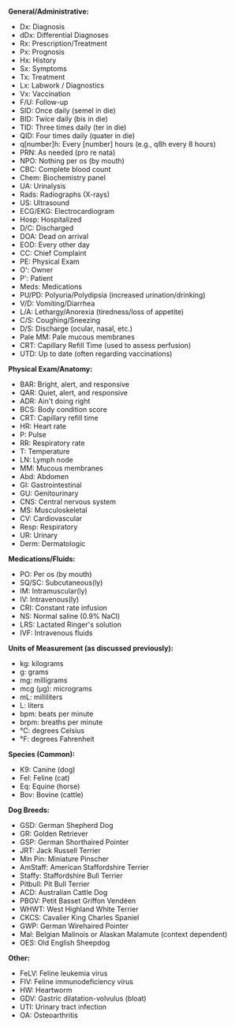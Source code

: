 **General/Administrative:**

- Dx: Diagnosis
- dDx: Differential Diagnoses
- Rx: Prescription/Treatment
- Px: Prognosis
- Hx: History
- Sx: Symptoms
- Tx: Treatment
- Lx: Labwork / Diagnostics
- Vx: Vaccination
- F/U: Follow-up
- SID: Once daily (semel in die)
- BID: Twice daily (bis in die)
- TID: Three times daily (ter in die)
- QID: Four times daily (quater in die)
- q[number]h: Every [number] hours (e.g., q8h every 8 hours)
- PRN: As needed (pro re nata)
- NPO: Nothing per os (by mouth)
- CBC: Complete blood count
- Chem: Biochemistry panel
- UA: Urinalysis
- Rads: Radiographs (X-rays)
- US: Ultrasound
- ECG/EKG: Electrocardiogram
- Hosp: Hospitalized
- D/C: Discharged
- DOA: Dead on arrival
- EOD: Every other day
- CC: Chief Complaint
- PE: Physical Exam
- O': Owner
- P': Patient
- Meds: Medications
- PU/PD: Polyuria/Polydipsia (increased urination/drinking)
- V/D: Vomiting/Diarrhea
- L/A: Lethargy/Anorexia (tiredness/loss of appetite)
- C/S: Coughing/Sneezing
- D/S: Discharge (ocular, nasal, etc.)
- Pale MM: Pale mucous membranes
- CRT: Capillary Refill Time (used to assess perfusion)
- UTD: Up to date (often regarding vaccinations)

**Physical Exam/Anatomy:**

- BAR: Bright, alert, and responsive
- QAR: Quiet, alert, and responsive
- ADR: Ain't doing right
- BCS: Body condition score
- CRT: Capillary refill time
- HR: Heart rate
- P: Pulse
- RR: Respiratory rate
- T: Temperature
- LN: Lymph node
- MM: Mucous membranes
- Abd: Abdomen
- GI: Gastrointestinal
- GU: Genitourinary
- CNS: Central nervous system
- MS: Musculoskeletal
- CV: Cardiovascular
- Resp: Respiratory
- UR: Urinary
- Derm: Dermatologic


**Medications/Fluids:**

- PO: Per os (by mouth)
- SQ/SC: Subcutaneous(ly)
- IM: Intramuscular(ly)
- IV: Intravenous(ly)
- CRI: Constant rate infusion
- NS: Normal saline (0.9% NaCl)
- LRS: Lactated Ringer's solution
- IVF: Intravenous fluids

**Units of Measurement (as discussed previously):**

- kg: kilograms
- g: grams
- mg: milligrams
- mcg (µg): micrograms
- mL: milliliters
- L: liters
- bpm: beats per minute
- brpm: breaths per minute
- °C: degrees Celsius
- °F: degrees Fahrenheit

**Species (Common):**

- K9: Canine (dog)
- Fel: Feline (cat)
- Eq: Equine (horse)
- Bov: Bovine (cattle)

**Dog Breeds:**

- GSD: German Shepherd Dog
- GR: Golden Retriever
- GSP: German Shorthaired Pointer
- JRT: Jack Russell Terrier
- Min Pin: Miniature Pinscher
- AmStaff: American Staffordshire Terrier
- Staffy: Staffordshire Bull Terrier
- Pitbull: Pit Bull Terrier
- ACD: Australian Cattle Dog
- PBGV: Petit Basset Griffon Vendéen
- WHWT: West Highland White Terrier
- CKCS: Cavalier King Charles Spaniel
- GWP: German Wirehaired Pointer
- Mal: Belgian Malinois or Alaskan Malamute (context dependent)
- OES: Old English Sheepdog

**Other:**

- FeLV: Feline leukemia virus
- FIV: Feline immunodeficiency virus
- HW: Heartworm
- GDV: Gastric dilatation-volvulus (bloat)
- UTI: Urinary tract infection
- OA: Osteoarthritis